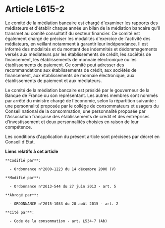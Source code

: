 # Article L615-2

Le comité de la médiation bancaire est chargé d'examiner les rapports des médiateurs et d'établir chaque année un bilan de la
médiation bancaire qu'il transmet au comité consultatif du secteur financier. Ce comité est également chargé de préciser les
modalités d'exercice de l'activité des médiateurs, en veillant notamment à garantir leur indépendance. Il est informé des
modalités et du montant des indemnités et dédommagements versés aux médiateurs par les établissements de crédit, les sociétés
de financement, les établissements de monnaie électronique ou les établissements de paiement. Ce comité peut adresser des
recommandations aux établissements de crédit, aux sociétés de financement, aux établissements de monnaie électronique, aux
établissements de paiement et aux médiateurs. 

Le comité de la médiation bancaire est présidé par le gouverneur de la Banque de France ou son représentant. Les autres
membres sont nommés par arrêté du ministre chargé de l'économie, selon la répartition suivante : une personnalité proposée
par le collège de consommateurs et usagers du Conseil national de la consommation, une personnalité proposée par
l'Association française des établissements de crédit et des entreprises d'investissement et deux personnalités choisies en
raison de leur compétence. 

Les conditions d'application du présent article sont précisées par décret en Conseil d'Etat.

**Liens relatifs à cet article**

	**Codifié par**:

	  - Ordonnance n°2000-1223 du 14 décembre 2000 (V)

	**Modifié par**:

	  - Ordonnance n°2013-544 du 27 juin 2013 - art. 5

	**Abrogé par**:

	  - ORDONNANCE n°2015-1033 du 20 août 2015 - art. 2

	**Cité par**:

	  - Code de la consommation - art. L534-7 (Ab)
